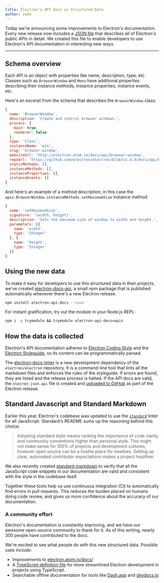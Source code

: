 ```yaml
---
title: Electron's API Docs as Structured Data
author: zeke
---
```


Today we're announcing some improvements to Electron's documentation. Every new
release now includes a
[JSON file](https://github.com/electron/electron/releases/download/v1.4.1/electron-api.json)
that describes all of Electron's public APIs in detail. We created this file to
enable developers to use Electron's API documentation in interesting new ways.

---

## Schema overview

Each API is an object with properties like name, description, type, etc.
Classes such as `BrowserWindow` and `Menu` have additional properties describing
their instance methods, instance properties, instance events, etc.

Here's an excerpt from the schema that describes the `BrowserWindow` class:

```js
{
  name: 'BrowserWindow',
  description: 'Create and control browser windows.',
  process: {
    main: true,
    renderer: false
  },
  type: 'Class',
  instanceName: 'win',
  slug: 'browser-window',
  websiteUrl: 'http://electron.atom.io/docs/api/browser-window',
  repoUrl: 'https://github.com/electron/electron/blob/v1.4.0/docs/api/browser-window.md',
  staticMethods: [],
  instanceMethods: [],
  instanceProperties: [],
  instanceEvents: []
}
```

And here's an example of a method description, in this case the
`apis.BrowserWindow.instanceMethods.setMaximumSize` instance method:

```js
{
  name: 'setMaximumSize',
  signature: '(width, height)',
  description: 'Sets the maximum size of window to width and height.',
  parameters: [{
    name: 'width',
    type: 'Integer'
  }, {
    name: 'height',
    type: 'Integer'
  }]
}
```

## Using the new data

To make it easy for developers to use this structured data in their projects,
we've created [electron-docs-api](https://npmjs.com/electron-docs-api), a small
npm package that is published automatically whenever there's a new Electron
release.

```sh
npm install electron-api-docs --save
```

For instant gratification, try out the module in your Node.js REPL:

```sh
npm i -g trymodule && trymodule electron-api-docs=apis
```

## How the data is collected

Electron's API documentation adheres to
[Electron Coding Style](https://github.com/electron/electron/blob/master/docs/development/coding-style.md)
and the
[Electron Styleguide](https://github.com/electron/electron/blob/master/docs/styleguide.md#readme),
so its content can be programmatically parsed.

The [electron-docs-linter](https://github.com/electron/electron-docs-linter)
is a new development dependency of the `electron/electron` repository.
It is a command-line tool that lints all the markdown files and enforces the
rules of the styleguide. If errors are found, they are listed and the release
process is halted. If the API docs are valid, the `elecron-json.api` file
is created and
[uploaded to GitHub](https://github.com/electron/electron/releases/tag/v1.4.1)
as part of the Electron release.

## Standard Javascript and Standard Markdown

Earlier this year, Electron's codebase was updated to use the
[`standard`](http://standardjs.com/) linter for all JavaScript. Standard's
README sums up the reasoning behind this choice:

> Adopting standard style means ranking the importance of code clarity and community conventions higher than personal style. This might not make sense for 100% of projects and development cultures, however open source can be a hostile place for newbies. Setting up clear, automated contributor expectations makes a project healthier.

We also recently created
[standard-markdown](https://github.com/zeke/standard-markdown) to verify that
all the JavaScript code snippets in our documentation are valid and consistent
with the style in the codebase itself.

Together these tools help us use continuous integration (CI) to automatically
find errors in pull requests. This reduces the burden placed on humans doing code
review, and gives us more confidence about the accuracy of our documentation.

### A community effort

Electron's documentation is constantly improving, and we have our awesome
open-source community to thank for it. As of this writing, nearly 300 people
have contributed to the docs.

We're excited to see what people do with this new structured data. Possible uses
include:

- Improvements to [electron.atom.io/docs/](http://electron.atom.io/docs/)
- A [TypeScript definition file](https://github.com/electron/electron-docs-linter/blob/master/README.md#typescript-definitions) for more streamlined Electron development in projects using TypeScript.
- Searchable offline documentation for tools like [Dash.app](https://kapeli.com/dash) and [devdocs.io](http://devdocs.io/)
